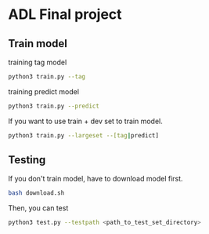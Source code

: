 # ADL Final project

## Train model

training tag model

```bash
python3 train.py --tag
```

training predict model

```bash
python3 train.py --predict
```

If you want to use train + dev set to train model.

```bash
python3 train.py --largeset --[tag|predict]
```

## Testing

If you don't train model, have to download model first.

```bash
bash download.sh
```

Then, you can test

```bash
python3 test.py --testpath <path_to_test_set_directory>
```

